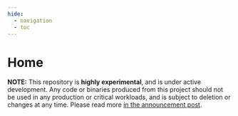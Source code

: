 ```yaml
---
hide:
  - navigation
  - toc
---
```


# Home

**NOTE:** This repository is **highly experimental**, and is under active development. Any code or binaries produced from this project should not be used in any production or critical workloads, and is subject to deletion or changes at any time. Please read more [in the announcement post](https://medium.com/nomic-foundation-blog/slang-rethnet-2ad465fd7880).

